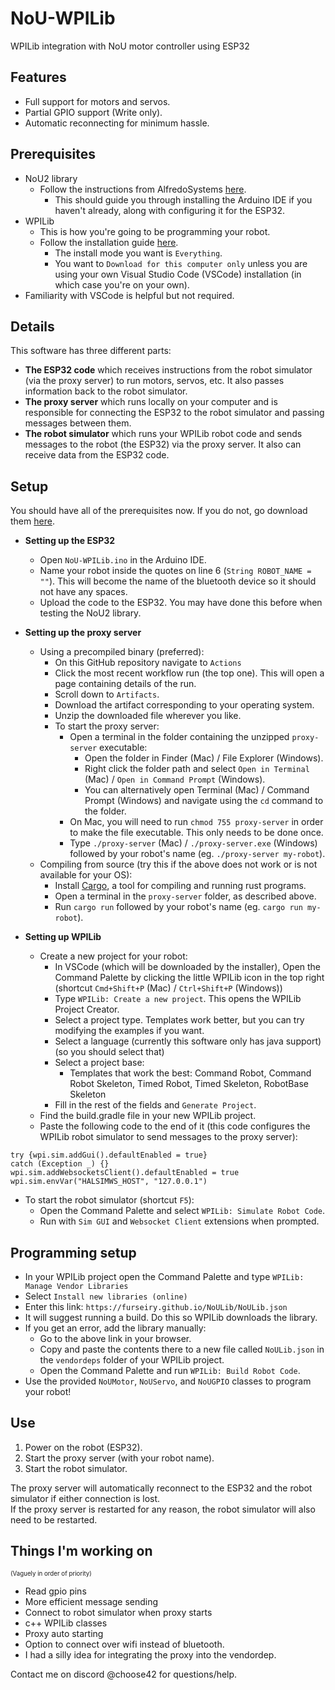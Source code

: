 # NoU-WPILib
WPILib integration with NoU motor controller using ESP32
## Features
- Full support for motors and servos.
- Partial GPIO support (Write only).
- Automatic reconnecting for minimum hassle.
## Prerequisites
- NoU2 library
  - Follow the instructions from AlfredoSystems [here](https://github.com/AlfredoSystems/Alfredo-NoU2).
    - This should guide you through installing the Arduino IDE if you haven't already, along with configuring it for the ESP32.
- WPILib
  - This is how you're going to be programming your robot.
  - Follow the installation guide [here](https://docs.wpilib.org/en/stable/docs/zero-to-robot/step-2/wpilib-setup.html).
    - The install mode you want is `Everything`.
    - You want to `Download for this computer only` unless you are using your own Visual Studio Code (VSCode) installation (in which case you're on your own).
- Familiarity with VSCode is helpful but not required.
## Details
This software has three different parts:
  - **The ESP32 code** which receives instructions from the robot simulator (via the proxy server) to run motors, servos, etc. It also passes information back to the robot simulator.
  - **The proxy server** which runs locally on your computer and is responsible for connecting the ESP32 to the robot simulator and passing messages between them.
  - **The robot simulator** which runs your WPILib robot code and sends messages to the robot (the ESP32) via the proxy server. It also can receive data from the ESP32 code. 
## Setup
You should have all of the prerequisites now. If you do not, go download them [here](https://github.com/afredge/NoU2-wpilib#Prerequisites).

- **Setting up the ESP32**
  - Open `NoU-WPILib.ino` in the Arduino IDE.
  - Name your robot inside the quotes on line 6 (`String ROBOT_NAME = ""`). This will become the name of the bluetooth device so it should not have any spaces.
  - Upload the code to the ESP32. You may have done this before when testing the NoU2 library.
- **Setting up the proxy server**
  - Using a precompiled binary (preferred):
    - On this GitHub repository navigate to `Actions`
    - Click the most recent workflow run (the top one). This will open a page containing details of the run.
    - Scroll down to `Artifacts`.
    - Download the artifact corresponding to your operating system.
    - Unzip the downloaded file wherever you like.
    - To start the proxy server:
      - Open a terminal in the folder containing the unzipped `proxy-server` executable:
        - Open the folder in Finder (Mac) / File Explorer (Windows).
        - Right click the folder path and select `Open in Terminal` (Mac) / `Open in Command Prompt` (Windows).
        - You can alternatively open Terminal (Mac) / Command Prompt (Windows) and navigate using the `cd` command to the folder.
      - On Mac, you will need to run `chmod 755 proxy-server` in order to make the file executable. This only needs to be done once.
      - Type `./proxy-server` (Mac) / `./proxy-server.exe` (Windows) followed by your robot's name (eg. `./proxy-server my-robot`).
  - Compiling from source (try this if the above does not work or is not available for your OS):
    - Install [Cargo](https://www.rust-lang.org/tools/install), a tool for compiling and running rust programs.
    - Open a terminal in the `proxy-server` folder, as described above.
    - Run `cargo run` followed by your robot's name (eg. `cargo run my-robot`).

- **Setting up WPILib**
  - Create a new project for your robot:
    - In VSCode (which will be downloaded by the installer), Open the Command Palette by clicking the little WPILib icon in the top right (shortcut `Cmd+Shift+P` (Mac) / `Ctrl+Shift+P` (Windows))
    - Type `WPILib: Create a new project`. This opens the WPILib Project Creator.
    - Select a project type. Templates work better, but you can try modifying the examples if you want.
    - Select a language (currently this software only has java support) (so you should select that)
    - Select a project base:
      - Templates that work the best: Command Robot, Command Robot Skeleton, Timed Robot, Timed Skeleton, RobotBase Skeleton
    - Fill in the rest of the fields and `Generate Project`.
  - Find the build.gradle file in your new WPILib project.
  - Paste the following code to the end of it (this code configures the WPILib robot simulator to send messages to the proxy server):
~~~
try {wpi.sim.addGui().defaultEnabled = true}
catch (Exception _) {}
wpi.sim.addWebsocketsClient().defaultEnabled = true
wpi.sim.envVar("HALSIMWS_HOST", "127.0.0.1")
~~~
  - To start the robot simulator (shortcut `F5`):
    - Open the Command Palette and select `WPILib: Simulate Robot Code`.
    - Run with `Sim GUI` and `Websocket Client` extensions when prompted.
## Programming setup
- In your WPILib project open the Command Palette and type `WPILib: Manage Vendor Libraries`
- Select `Install new libraries (online)`
- Enter this link: `https://furseiry.github.io/NoULib/NoULib.json`
- It will suggest running a build. Do this so WPILib downloads the library.
- If you get an error, add the library manually:
  - Go to the above link in your browser.
  - Copy and paste the contents there to a new file called `NoULib.json` in the `vendordeps` folder of your WPILib project.
  - Open the Command Palette and run `WPILib: Build Robot Code`.
- Use the provided `NoUMotor`, `NoUServo`, and `NoUGPIO` classes to program your robot! 
## Use
1. Power on the robot (ESP32). 
2. Start the proxy server (with your robot name).
3. Start the robot simulator.

The proxy server will automatically reconnect to the ESP32 and the robot simulator if either connection is lost.  
If the proxy server is restarted for any reason, the robot simulator will also need to be restarted.
 
## Things I'm working on 
<sup><sup>(Vaguely in order of priority)
- Read gpio pins
- More efficient message sending
- Connect to robot simulator when proxy starts
- c++ WPILib classes
- Proxy auto starting
- Option to connect over wifi instead of bluetooth.
- I had a silly idea for integrating the proxy into the vendordep.

Contact me on discord @choose42 for questions/help.
